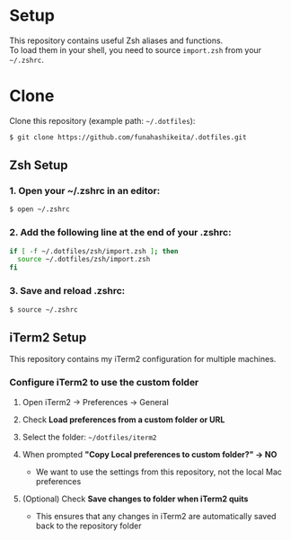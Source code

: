 # Setup

This repository contains useful Zsh aliases and functions.  
To load them in your shell, you need to source `import.zsh` from your `~/.zshrc`.

# Clone

Clone this repository (example path: `~/.dotfiles`):

```zsh
$ git clone https://github.com/funahashikeita/.dotfiles.git
```

## Zsh Setup

### 1. Open your ~/.zshrc in an editor:

```zsh
$ open ~/.zshrc
```

### 2. Add the following line at the end of your .zshrc:

```zsh
if [ -f ~/.dotfiles/zsh/import.zsh ]; then
  source ~/.dotfiles/zsh/import.zsh
fi
```

### 3. Save and reload .zshrc:
```zsh
$ source ~/.zshrc
```

## iTerm2 Setup

This repository contains my iTerm2 configuration for multiple machines.

### Configure iTerm2 to use the custom folder

1. Open iTerm2 → Preferences → General

1. Check **Load preferences from a custom folder or URL**

1. Select the folder: `~/dotfiles/iterm2`

1. When prompted **"Copy Local preferences to custom folder?" → NO**

    - We want to use the settings from this repository, not the local Mac preferences

1. (Optional) Check **Save changes to folder when iTerm2 quits**

    - This ensures that any changes in iTerm2 are automatically saved back to the repository folder

